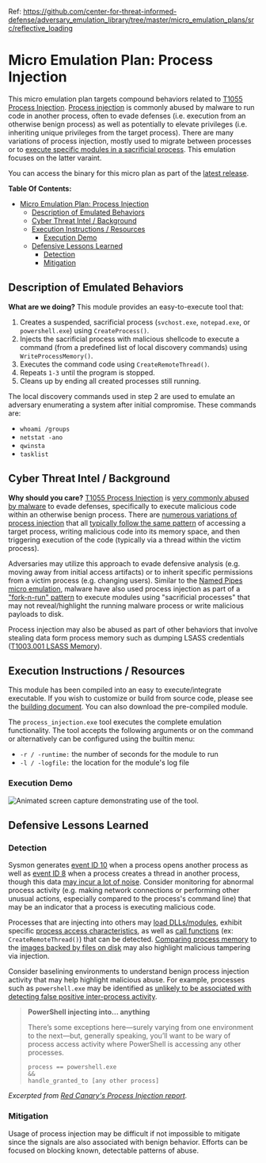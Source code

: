 Ref: https://github.com/center-for-threat-informed-defense/adversary_emulation_library/tree/master/micro_emulation_plans/src/reflective_loading
# Micro Emulation Plan: Process Injection

This micro emulation plan targets compound behaviors related to [T1055 Process
Injection](https://attack.mitre.org/techniques/T1055). [Process
injection](https://www.elastic.co/blog/ten-process-injection-techniques-technical-survey-common-and-trending-process)
is commonly abused by malware to run code in another process, often to evade
defenses (i.e. execution from an otherwise benign process) as well as
potentially to elevate privileges (i.e. inheriting unique privileges from the
target process). There are many variations of process injection, mostly used to
migrate between processes or to [execute specific modules in a sacrificial
process](https://labs.f-secure.com/blog/detecting-cobalt-strike-default-modules-via-named-pipe-analysis/).
This emulation focuses on the latter varaint.

You can access the binary for this micro plan as part of the [latest release](https://github.com/center-for-threat-informed-defense/adversary_emulation_library/releases). 

**Table Of Contents:**

- [Micro Emulation Plan: Process Injection](#micro-emulation-plan-process-injection)
  - [Description of Emulated Behaviors](#description-of-emulated-behaviors)
  - [Cyber Threat Intel / Background](#cyber-threat-intel--background)
  - [Execution Instructions / Resources](#execution-instructions--resources)
    - [Execution Demo](#execution-demo)
  - [Defensive Lessons Learned](#defensive-lessons-learned)
    - [Detection](#detection)
    - [Mitigation](#mitigation)

## Description of Emulated Behaviors

**What are we doing?** This module provides an easy-to-execute tool that:

1. Creates a suspended, sacrificial process (`svchost.exe`, `notepad.exe`, or
   `powershell.exe`) using `CreateProcess()`.
2. Injects the sacrificial process with malicious shellcode to execute a command
   (from a predefined list of local discovery commands) using
   `WriteProcessMemory()`.
3. Executes the command code using `CreateRemoteThread()`.
4. Repeats `1-3` until the program is stopped.
5. Cleans up by ending all created processes still running.

The local discovery commands used in step 2 are used to emulate an adversary enumerating a system after initial compromise. These commands are:

- `whoami /groups`
- `netstat -ano`
- `qwinsta`
- `tasklist`

## Cyber Threat Intel / Background

**Why should you care?** [T1055 Process
Injection](https://attack.mitre.org/techniques/T1055) is [very commonly abused
by
malware](https://redcanary.com/threat-detection-report/techniques/process-injection/)
to evade defenses, specifically to execute malicious code within an otherwise
benign process. There are [numerous variations of process
injection](https://www.ired.team/offensive-security/code-injection-process-injection)
that all [typically follow the same
pattern](https://www.microsoft.com/security/blog/2022/06/30/using-process-creation-properties-to-catch-evasion-techniques/)
of accessing a target process, writing malicious code into its memory space, and
then triggering execution of the code (typically via a thread within the victim
process).

Adversaries may utilize this approach to evade defensive analysis (e.g. moving
away from initial access artifacts) or to inherit specific permissions from a
victim process (e.g. changing users). Similar to the [Named Pipes micro
emulation](../named_pipes/), malware have also used process injection as part of
a ["fork-n-run"
pattern](https://labs.withsecure.com/blog/detecting-cobalt-strike-default-modules-via-named-pipe-analysis/)
to execute modules using "sacrificial processes" that may not reveal/highlight
the running malware process or write malicious payloads to disk.

Process injection may also be abused as part of other behaviors that involve
stealing data form process memory such as dumping LSASS credentials ([T1003.001
LSASS Memory](https://attack.mitre.org/techniques/T1003/001)).

## Execution Instructions / Resources

This module has been compiled into an easy to execute/integrate executable. If
you wish to customize or build from source code, please see the [building
document](BUILD.md). You can also download the pre-compiled module.

The `process_injection.exe` tool executes the complete emulation functionality.
The tool accepts the following arguments or on the command or alternatively can
be configured using the builtin menu:

- `-r / -runtime:` the number of seconds for the module to run
- `-l / -logfile:` the location for the module's log file

### Execution Demo

![Animated screen capture demonstrating use of the tool.](docs/processInjection.gif)

## Defensive Lessons Learned

### Detection

Sysmon generates [event ID
10](https://docs.microsoft.com/en-us/sysinternals/downloads/sysmon#event-id-10-processaccess)
when a process opens another process as well as [event ID
8](https://docs.microsoft.com/en-us/sysinternals/downloads/sysmon#event-id-8-createremotethread)
when a process creates a thread in another process, though this data [may incur
a lot of
noise](https://redcanary.com/threat-detection-report/techniques/process-injection/).
Consider monitoring for abnormal process activity (e.g. making network
connections or performing other unusual actions, especially compared to the
process's command line) that may be an indicator that a process is executing
malicious code.

Processes that are injecting into others may [load
DLLs/modules](https://github.com/olafhartong/sysmon-modular/blob/2bfcf938e7049d5939ff297d0d8039dc3d16244c/7_image_load/include_dotnet_load.xml),
exhibit specific [process access
characteristics](https://github.com/olafhartong/sysmon-modular/blob/f25467ca9400ff557934c46c90f19f48398323d8/10_process_access/include_process_suspend_resume.xml),
as well as [call
functions](https://github.com/olafhartong/sysmon-modular/blob/60b0883b019707bba9903c8c5a67f64713dcab5c/8_create_remote_thread/include_all.xml)
(ex: `CreateRemoteThread()`) that can be detected. [Comparing process
memory](https://www.microsoft.com/security/blog/2022/06/30/using-process-creation-properties-to-catch-evasion-techniques/)
to the [images backed by files on
disk](https://twitter.com/SecurePeacock/status/1486054048390332423/photo/1) may
also highlight malicious tampering via injection.

Consider baselining environments to understand benign process injection activity
that may help highlight malicious abuse. For example, processes such as
`powershell.exe` may be identified as [unlikely to be associated with detecting
false positive inter-process
activity](https://redcanary.com/threat-detection-report/techniques/process-injection/).

>**PowerShell injecting into… anything**
>
>There’s some exceptions here—surely varying from one environment to the
>next—but, generally speaking, you’ll want to be wary of process access activity
>where PowerShell is accessing any other processes.
>
>```
>process == powershell.exe
>&&
>handle_granted_to [any other process]
>```

*Excerpted from [Red Canary's Process Injection
report](https://redcanary.com/threat-detection-report/techniques/process-injection/).*

### Mitigation

Usage of process injection may be difficult if not impossible to mitigate since
the signals are also associated with benign behavior. Efforts can be focused on
blocking known, detectable patterns of abuse.
